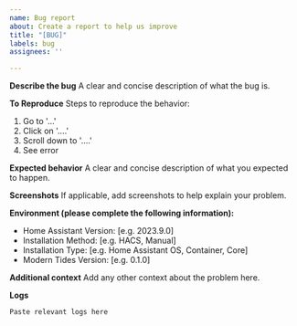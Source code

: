 ```yaml
---
name: Bug report
about: Create a report to help us improve
title: "[BUG]"
labels: bug
assignees: ''

---
```


**Describe the bug**
A clear and concise description of what the bug is.

**To Reproduce**
Steps to reproduce the behavior:
1. Go to '...'
2. Click on '....'
3. Scroll down to '....'
4. See error

**Expected behavior**
A clear and concise description of what you expected to happen.

**Screenshots**
If applicable, add screenshots to help explain your problem.

**Environment (please complete the following information):**
 - Home Assistant Version: [e.g. 2023.9.0]
 - Installation Method: [e.g. HACS, Manual]
 - Installation Type: [e.g. Home Assistant OS, Container, Core]
 - Modern Tides Version: [e.g. 0.1.0]

**Additional context**
Add any other context about the problem here.

**Logs**
```
Paste relevant logs here
```
